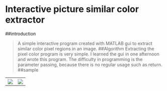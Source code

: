 # Interactive picture similar color extractor
##introduction
>A simple interactive program created with MATLAB gui to extract similar color pixel regions in an image.
##Algorithm
>Extracting the pixel color program is very simple. I learned the gui in one afternoon and wrote this program. The difficulty in programming is the parameter passing, because there is no regular usage such as return.
##sample
<table>
<tr> 
<th><img src="https://github.com/Tiantian-kaixin/Interactive-picture-similar-color-extractor/raw/master/sample1.png" /></th>
<th><img src="https://github.com/Tiantian-kaixin/Interactive-picture-similar-color-extractor/raw/master/sample2.png" /></th>
</tr>
</table>
